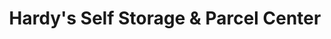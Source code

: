 ---
title: "Hardy's Self Storage & Parcel Center"
url: /bel-air/hardys-self-storage-and-parcel-center/
shop: storage rental
---